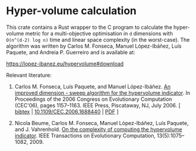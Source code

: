 # Hyper-volume calculation

This crate contains a Rust wrapper to the C program to calculate the hyper-volume metric
for a multi-objective optimisation in `d` dimensions with `O(n^(d-2) log n)` time and linear space complexity
(in the worst-case). The algorithm was written by Carlos M. Fonseca, Manuel López-Ibáñez, Luís Paquete, and
Andreia P. Guerreiro and is available at:

https://lopez-ibanez.eu/hypervolume#download

Relevant literature:

1. Carlos M. Fonseca, Luís Paquete, and Manuel
   López-Ibáñez. [An improved dimension - sweep algorithm for the hypervolume
   indicator](http://dx.doi.org/10.1109/CEC.2006.1688440). In Proceedings of the 2006 Congress on Evolutionary
   Computation (CEC'06), pages 1157–1163. IEEE Press,
   Piscataway, NJ, July 2006.
   [ [bibtex](https://lopez-ibanez.eu/LopezIbanez_bib.html#FonPaqLop06:hypervolume)
   | [10.1109/CEC.2006.1688440](http://dx.doi.org/10.1109/CEC.2006.1688440) | [PDF](https://lopez-ibanez.eu/doc/FonPaqLop06-hypervolume.pdf) ]

2. Nicola Beume, Carlos M. Fonseca, Manuel López-Ibáñez, Luís Paquete, and J.
   Vahrenhold. [On the complexity of computing
   the hypervolume indicator](http://dx.doi.org/10.1109/TEVC.2009.2015575). IEEE Transactions on Evolutionary
   Computation, 13(5):1075–1082, 2009.